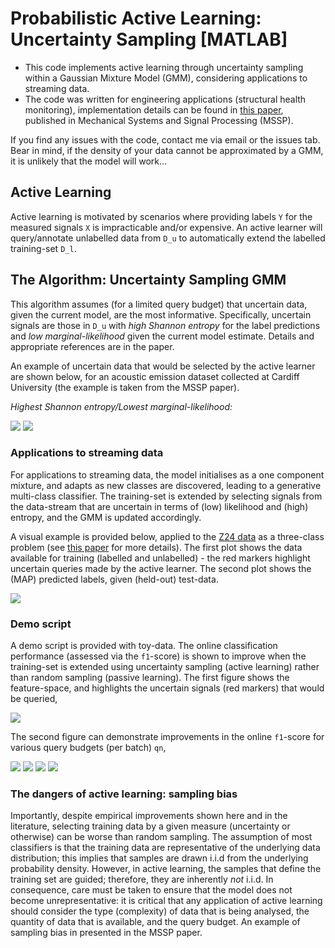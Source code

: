 # Probabilistic Active Learning: Uncertainty Sampling [MATLAB]

- This code implements active learning through uncertainty sampling within a Gaussian Mixture Model (GMM), considering applications to streaming data.
- The code was written for engineering applications (structural health monitoring), implementation details can be found in [this paper](link), published in Mechanical Systems and Signal Processing (MSSP).


If you find any issues with the code, contact me via email or the issues tab.
Bear in mind, if the density of your data cannot be approximated by a GMM, it is unlikely that the model will work...

## Active Learning
Active learning is motivated by scenarios where providing labels `Y` for the measured signals `X` is impracticable and/or expensive. An active learner will query/annotate unlabelled data from `D_u` to automatically extend the labelled training-set `D_l`.

## The Algorithm: Uncertainty Sampling GMM
This algorithm assumes (for a limited query budget) that uncertain data, given the current model, are the most informative. Specifically, uncertain signals are those in `D_u` with *high Shannon entropy* for the label predictions and *low marginal-likelihood* given the current model estimate. Details and appropriate references are in the paper.

An example of uncertain data that would be selected by the active learner are shown below, for an acoustic emission dataset collected at Cardiff University (the example is taken from the MSSP paper).


*Highest Shannon entropy/Lowest marginal-likelihood:*

![](images/ent_queries_.png)
![](images/likli_queries_.png)


### Applications to streaming data
For applications to streaming data, the model initialises as a one component mixture, and adapts as new classes are discovered, leading to a generative multi-class classifier. The training-set is extended by selecting signals from the data-stream that are uncertain in terms of (low) likelihood and (high) entropy, and the GMM is updated accordingly. 

A visual example is provided below, applied to the [Z24 data](https://onlinelibrary.wiley.com/doi/abs/10.1002/1096-9845(200102)30:2%3C149::AID-EQE1%3E3.0.CO;2-Z) as a three-class problem (see [this paper](link) for more details). The first plot shows the data available for training (labelled and unlabelled) - the red markers highlight uncertain queries made by the active learner. The second plot shows the (MAP) predicted labels, given (held-out) test-data.

![](images/38iisl.gif)


### Demo script
A demo script is provided with toy-data. The online classification performance (assessed via the `f1`-score) is shown to improve when the training-set is extended using uncertainty sampling (active learning) rather than random sampling (passive learning). The first figure shows the feature-space, and highlights the uncertain signals (red markers) that would be queried,

![](images/toy_data_queries_.png)

The second figure can demonstrate improvements in the online `f1`-score for various query budgets (per batch) `qn`,

![](images/25.0labelled.png)
![](images/20.0labelled.png)
![](images/10.0labelled.png)
![](images/6.7labelled.png)

### The dangers of active learning: sampling bias
Importantly, despite empirical improvements shown here and in the literature, selecting training data by a given measure (uncertainty or otherwise) can be worse than random sampling. The assumption of most classifiers is that the training data are representative of the underlying data distribution; this implies that samples are drawn i.i.d from the underlying probability density. However, in active learning, the samples that define the training set are guided; therefore, they are inherently *not* i.i.d. In consequence, care must be taken to ensure that the model does not become unrepresentative: it is critical that any application of active learning should consider the type (complexity) of data that is being analysed, the quantity of data that is available, and the query budget. An example of sampling bias in presented in the MSSP paper.
